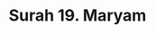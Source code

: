 ---
title       : "Surah 19. Maryam"
DATE        : 7/25/2018 9:18:17 AM
draft       : false
TYPE        : "quran"

BookCode    : "ARB"
SurahNumber : "19"
TotalAyah   : "98"
---
